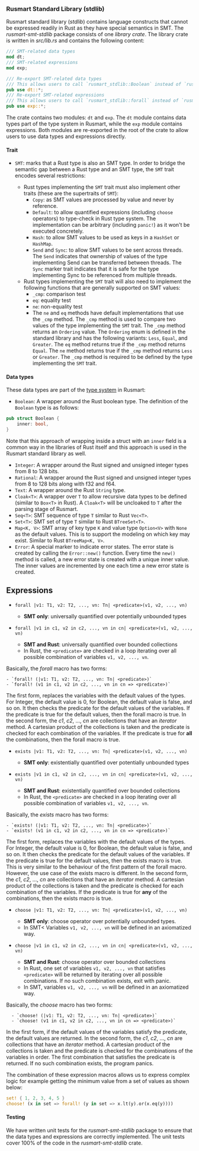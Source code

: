 ### Rusmart Standard Library (stdlib)

Rusmart standard library (_stdlib_) contains language constructs that cannot be expressed readily in Rust as they have special semantics in SMT. The _rusmart-smt-stdlib_ package consists of one _library crate_. The library crate is written in _src/lib.rs_ and contains the following content:

```rust
/// SMT-related data types
mod dt;
/// SMT-related expressions
mod exp;

/// Re-export SMT-related data types
/// This allows users to call `rusmart_stdlib::Boolean` instead of `rusmart_stdlib::dt::Boolean`
pub use dt::*;
/// Re-export SMT-related expressions
/// This allows users to call `rusmart_stdlib::forall` instead of `rusmart_stdlib::exp::forall`
pub use exp::*;
```

The crate contains two modules: `dt` and `exp`. The `dt` module contains data types part of the type system in Rusmart, while the `exp` module contains expressions. Both modules are re-exported in the root of the crate to allow users to use data types and expressions directly.

#### Trait

- `SMT`: marks that a Rust type is also an SMT type.
  In order to bridge the semantic gap between a Rust type and an SMT type,
  the `SMT` trait encodes several restrictions:

    - Rust types implementing the `SMT` trait
      must also implement other traits (these are the supertraits of `SMT`):
        - `Copy`: as SMT values are processed by value and never by reference.
        - `Default`: to allow quantified expressions
          (including `choose` operators)
          to type-check in Rust type system.
          The implementation can be arbitrary (including `panic!`)
          as it won't be executed concretely.
        - `Hash`: to allow SMT values to be used as keys in a `HashSet` or `HashMap`.
        - `Send` and `Sync`: to allow SMT values to be sent across threads. The `Send`  indicates that ownership of values of the type implementing Send can be transferred between threads. The `Sync` marker trait indicates that it is safe for the type implementing Sync to be referenced from multiple threads. 
    - Rust types implementing the `SMT` trait
      will also need to implement the following functions
      that are generally supported on SMT values:
        - `_cmp`: comparison test
        - `eq`: equality test
        - `ne`: non-equality test
        - The `ne` and `eq` methods have default implementations that use the `_cmp` method. The `_cmp` method is used to compare two values of the type implementing the `SMT` trait. The `_cmp` method returns an `Ordering` value. The `Ordering` enum is defined in the standard library and has the following variants: `Less`, `Equal`, and `Greater`. The `eq` method returns true if the `_cmp` method returns `Equal`. The `ne` method returns true if the `_cmp` method returns `Less` or `Greater`. The `_cmp` method is required to be defined by the type implementing the `SMT` trait.

#### Data types

These data types are part of the [type system](../../../user/typing.md) in Rusmart:

- `Boolean`: A wrapper around the Rust boolean type. The definition of the `Boolean` type is as follows:

```rust
pub struct Boolean {
    inner: bool,
}
```
Note that this approach of wrapping inside a struct with an `inner` field is a common way in the libraries of Rust itself and this approach is used in the Rusmart standard library as well.

- `Integer`: A wrapper around the Rust signed and unsigned integer types from 8 to 128 bits.
- `Rational`: A wrapper around the Rust signed and unsigned integer types from 8 to 128 bits along with f32 and f64.
- `Text`: A wrapper around the Rust `String` type.
- `Cloak<T>`: A wrapper over `T` to allow recursive data types to be defined (similar to `Box<T>` in Rust). A `Cloak<T>` will be uncloaked to `T` after the parsing stage of Rusmart.
- `Seq<T>`: SMT sequence of type `T` similar to Rust `Vec<T>`.
- `Set<T>`: SMT set of type `T` similar to Rust `BTreeSet<T>`.
- `Map<K, V>`: SMT array of key type `K` and value type `Option<V>` with `None` as the default values. This is to support the modeling on which key may exist. Similar to Rust `BTreeMap<K, V>`.
- `Error`: A special marker to indicate error states. The error state is created by calling the `Error::new()` function. Every time the `new()` method is called, a new error state is created with a unique inner value. The inner values are incremented by one each time a new error state is created.

## Expressions

- `forall |v1: T1, v2: T2, ..., vn: Tn| <predicate>(v1, v2, ..., vn)`
    - **SMT only**: universally quantified over potentially unbounded types

- `forall |v1 in c1, v2 in c2, ..., vn in cn| <predicate>(v1, v2, ..., vn)`
    - **SMT and Rust**: universally quantified over bounded collections
    - In Rust, the `<predicate>` are checked in a loop
      iterating over all possible combination of variables `v1, v2, ..., vn`.

Basically, the _forall_ macro has two forms:

    - `forall! (|v1: T1, v2: T2, ..., vn: Tn| <predicate>)`
    - `forall! (v1 in c1, v2 in c2, ..., vn in cn => <predicate>)`

The first form, replaces the variables with the default values of the types. For Integer, the default value is 0, for Boolean, the default value is false, and so on. It then checks the predicate for the default values of the variables. If the predicate is true for the default values, then the forall macro is true. In the second form, the _c1_, _c2_, ..., _cn_ are collections that have an _iterator_ method. A cartesian product of the collections is taken and the predicate is checked for each combination of the variables. If the predicate is true for **all** the combinations, then the forall macro is true.

- `exists |v1: T1, v2: T2, ..., vn: Tn| <predicate>(v1, v2, ..., vn)`
    - **SMT only**: existentially quantified over potentially unbounded types

- `exists |v1 in c1, v2 in c2, ..., vn in cn| <predicate>(v1, v2, ..., vn)`
    - **SMT and Rust**: existentially quantified over bounded collections
    - In Rust, the `<predicate>` are checked in a loop
      iterating over all possible combination of variables `v1, v2, ..., vn`.

Basically, the _exists_ macro has two forms:

    - `exists! (|v1: T1, v2: T2, ..., vn: Tn| <predicate>)`
    - `exists! (v1 in c1, v2 in c2, ..., vn in cn => <predicate>)`

The first form, replaces the variables with the default values of the types. For Integer, the default value is 0, for Boolean, the default value is false, and so on. It then checks the predicate for the default values of the variables. If the predicate is true for the default values, then the exists macro is true. This is very similar to the behaviour of the first pattern of the forall macro. However, the use case of the exists macro is different. In the second form, the _c1_, _c2_, ..., _cn_ are collections that have an _iterator_ method. A cartesian product of the collections is taken and the predicate is checked for each combination of the variables. If the predicate is true for **any** of the combinations, then the exists macro is true.

- `choose |v1: T1, v2: T2, ..., vn: Tn| <predicate>(v1, v2, ..., vn)`
    - **SMT only**: choose operator over potentially unbounded types.
    - In SMT< Variables `v1, v2, ..., vn` will be defined in an axiomatized way.

- `choose |v1 in c1, v2 in c2, ..., vn in cn| <predicate>(v1, v2, ..., vn)`
    - **SMT and Rust**: choose operator over bounded collections
    - In Rust, one set of variables `v1, v2, ..., vn`
      that satisfies `<predicate>` will be returned
      by iterating over all possible combinations.
      If no such combination exists, exit with panic.
    - In SMT, variables `v1, v2, ..., vn` will be defined in an axiomatized way.

Basically, the _choose_ macro has two forms:
  
      - `choose! (|v1: T1, v2: T2, ..., vn: Tn| <predicate>)`
      - `choose! (v1 in c1, v2 in c2, ..., vn in cn => <predicate>)`

In the first form, if the default values of the variables satisfy the predicate, the default values are returned. In the second form, the _c1_, _c2_, ..., _cn_ are collections that have an _iterator_ method. A cartesian product of the collections is taken and the predicate is checked for the combinations of the variables in order. The first combination that satisfies the predicate is returned. If no such combination exists, the program panics.

The combination of these expression macros allows us to express complex logic for example getting the minimum value from a set of values as shown below:

```rust
set! { 1, 2, 3, 4, 5 }
choose! (x in set => forall! (y in set => x.lt(y).or(x.eq(y))))
```

#### Testing

We have written unit tests for the _rusmart-smt-stdlib_ package to ensure that the data types and expressions are correctly implemented. The unit tests cover 100% of the code in the _rusmart-smt-stdlib_ crate.